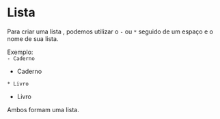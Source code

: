 # Lista

Para criar uma lista , podemos utilizar o `-` ou `*` seguido de um espaço e o nome de sua lista.

Exemplo:  
`- Caderno`  

* Caderno  

`* Livro`  

- Livro

Ambos formam uma lista.